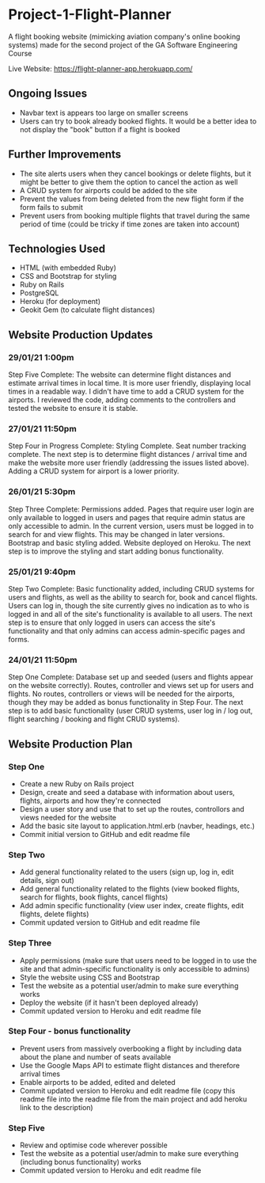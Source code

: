 # Project-1-Flight-Planner

A flight booking website (mimicking aviation company's online booking systems) made for the second project of the GA Software Engineering Course

Live Website: https://flight-planner-app.herokuapp.com/

## Ongoing Issues

* Navbar text is appears too large on smaller screens
* Users can try to book already booked flights. It would be a better idea to not display the "book" button if a flight is booked

## Further Improvements

* The site alerts users when they cancel bookings or delete flights, but it might be better to give them the option to cancel the action as well
* A CRUD system for airports could be added to the site
* Prevent the values from being deleted from the new flight form if the form fails to submit
* Prevent users from booking multiple flights that travel during the same period of time (could be tricky if time zones are taken into account)

## Technologies Used
* HTML (with embedded Ruby)
* CSS and Bootstrap for styling
* Ruby on Rails
* PostgreSQL
* Heroku (for deployment)
* Geokit Gem (to calculate flight distances)

## Website Production Updates

### 29/01/21 1:00pm

Step Five Complete: The website can determine flight distances and estimate arrival times in local time. It is more user friendly, displaying local times in a readable way. I didn't have time to add a CRUD system for the airports. I reviewed the code, adding comments to the controllers and tested the website to ensure it is stable.

### 27/01/21 11:50pm

Step Four in Progress Complete: Styling Complete. Seat number tracking complete. The next step is to determine flight distances / arrival time and make the website more user friendly (addressing the issues listed above). Adding a CRUD system for airport is a lower priority.

### 26/01/21 5:30pm

Step Three Complete: Permissions added. Pages that require user login are only available to logged in users and pages that require admin status are only accessible to admin. In the current version, users must be logged in to search for and view flights. This may be changed in later versions. Bootstrap and basic styling added. Website deployed on Heroku. The next step is to improve the styling and start adding bonus functionality.

### 25/01/21 9:40pm

Step Two Complete: Basic functionality added, including CRUD systems for users and flights, as well as the ability to search for, book and cancel flights. Users can log in, though the site currently gives no indication as to who is logged in and all of the site's functionality is available to all users. The next step is to ensure that only logged in users can access the site's functionality and that only admins can access admin-specific pages and forms.

### 24/01/21 11:50pm

Step One Complete: Database set up and seeded (users and flights appear on the website correctly). Routes, controller and views set up for users and flights. No routes, controllers or views will be needed for the airports, though they may be added as bonus functionality in Step Four. The next step is to add basic functionality (user CRUD systems, user log in / log out, flight searching / booking and flight CRUD systems).

## Website Production Plan

### Step One
* Create a new Ruby on Rails project
* Design, create and seed a database with information about users, flights, airports and how they're connected
* Design a user story and use that to set up the routes, controllors and views needed for the website
* Add the basic site layout to application.html.erb (navber, headings, etc.)
* Commit initial version to GitHub and edit readme file

### Step Two
* Add general functionality related to the users (sign up, log in, edit details, sign out)
* Add general functionality related to the flights (view booked flights, search for flights, book flights, cancel flights)
* Add admin specific functionality (view user index, create flights, edit flights, delete flights)
* Commit updated version to GitHub and edit readme file

### Step Three
* Apply permissions (make sure that users need to be logged in to use the site and that admin-specific functionality is only accessible to admins)
* Style the website using CSS and Bootstrap
* Test the website as a potential user/admin to make sure everything works
* Deploy the website (if it hasn't been deployed already)
* Commit updated version to Heroku and edit readme file

### Step Four - bonus functionality
* Prevent users from massively overbooking a flight by including data about the plane and number of seats available
* Use the Google Maps API to estimate flight distances and therefore arrival times
* Enable airports to be added, edited and deleted
* Commit updated version to Heroku and edit readme file (copy this readme file into the readme file from the main project and add heroku link to the description)

### Step Five
* Review and optimise code wherever possible
* Test the website as a potential user/admin to make sure everything (including bonus functionality) works
* Commit updated version to Heroku and edit readme file
